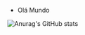 -  Olá Mundo



![Anurag's GitHub stats](https://github-readme-stats.vercel.app/api?username=Joaovictor163&show_icons=true&theme=tokyonight)
<!---
Joaovictor163/Joaovictor163 is a ✨ special ✨ repository because its `README.md` (this file) appears on your GitHub profile.
You can click the Preview link to take a look at your changes.
--->

